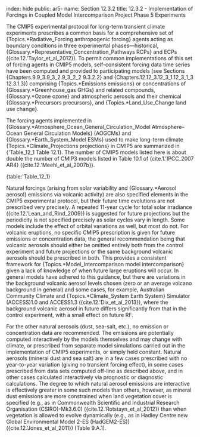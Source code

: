 index: hide
public: ar5-
name: Section 12.3.2
title: 12.3.2 - Implementation of Forcings in Coupled Model Intercomparison Project Phase 5 Experiments

The CMIP5 experimental protocol for long-term transient climate experiments prescribes a common basis for a comprehensive set of {Topics.*Radiative_Forcing anthropogenic forcing} agents acting as boundary conditions in three experimental phases—historical, {Glossary.*Representative_Concentration_Pathways RCPs} and ECPs ({cite.12.'Taylor_et_al_2012}). To permit common implementations of this set of forcing agents in CMIP5 models, self-consistent forcing data time series have been computed and provided to participating models (see Sections {Chapters.9.9_3.9_3_2.9_3_2_2 9.3.2.2} and {Chapters.12.12_3.12_3_1.12_3_1_3 12.3.1.3}) comprising {Topics.*Emissions emissions} or concentrations of {Glossary.*Greenhouse_gas GHGs} and related compounds, {Glossary.*Ozone ozone} and atmospheric aerosols and their chemical {Glossary.*Precursors precursors}, and {Topics.*Land_Use_Change land use change}.

The forcing agents implemented in {Glossary.*Atmosphere_Ocean_General_Circulation_Model Atmosphere–Ocean General Circulation Models} (AOGCMs) and {Glossary.*Earth_System_Model ESMs} used to make long-term climate {Topics.*Climate_Projections projections} in CMIP5 are summarized in {'Table_12_1 Table 12.1}. The number of CMIP5 models listed here is about double the number of CMIP3 models listed in Table 10.1 of {cite.1.'IPCC_2007 AR4} ({cite.12.'Meehl_et_al_2007b}).

{table:'Table_12_1}

Natural forcings (arising from solar variability and {Glossary.*Aerosol aerosol} emissions via volcanic activity) are also specified elements in the CMIP5 experimental protocol, but their future time evolutions are not prescribed very precisely. A repeated 11-year cycle for total solar irradiance ({cite.12.'Lean_and_Rind_2009}) is suggested for future projections but the periodicity is not specified precisely as solar cycles vary in length. Some models include the effect of orbital variations as well, but most do not. For volcanic eruptions, no specific CMIP5 prescription is given for future emissions or concentration data, the general recommendation being that volcanic aerosols should either be omitted entirely both from the control experiment and future projections or the same background volcanic aerosols should be prescribed in both. This provides a consistent framework for {Topics.*Model_Intercomparison model intercomparison} given a lack of knowledge of when future large eruptions will occur. In general models have adhered to this guidance, but there are variations in the background volcanic aerosol levels chosen (zero or an average volcano background in general) and some cases, for example, Australian Community Climate and {Topics.*Climate_System Earth System} Simulator (ACCESS)1.0 and ACCESS1.3 ({cite.12.'Dix_et_al_2013}), where the background volcanic aerosol in future differs significantly from that in the control experiment, with a small effect on future RF.

For the other natural aerosols (dust, sea-salt, etc.), no emission or concentration data are recommended. The emissions are potentially computed interactively by the models themselves and may change with climate, or prescribed from separate model simulations carried out in the implementation of CMIP5 experiments, or simply held constant. Natural aerosols (mineral dust and sea salt) are in a few cases prescribed with no year-to-year variation (giving no transient forcing effect), in some cases prescribed from data sets computed off-line as described above, and in other cases calculated interactively via prognostic or diagnostic calculations. The degree to which natural aerosol emissions are interactive is effectively greater in some such models than others, however, as mineral dust emissions are more constrained when land vegetation cover is specified (e.g., as in Commonwealth Scientific and Industrial Research Organisation (CSIRO)-Mk3.6.0) ({cite.12.'Rotstayn_et_al_2012}) than when vegetation is allowed to evolve dynamically (e.g., as in Hadley Centre new Global Environmental Model 2-ES (HadGEM2-ES)) ({cite.12.'Jones_et_al_2011}) (Table 9.A.1).
